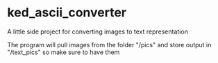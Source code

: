 # ked_ascii_converter
A little side project for converting images to text representation

The program will pull images from the folder "/pics" and store output in "/text_pics" so make sure to have them
